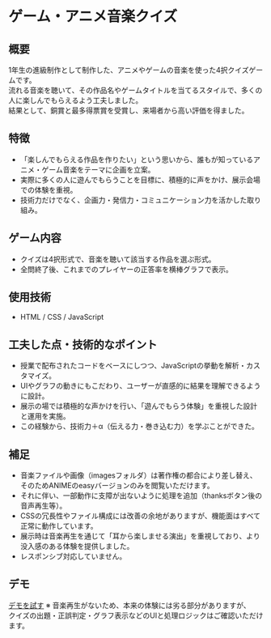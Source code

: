 # ゲーム・アニメ音楽クイズ

## 概要

1年生の進級制作として制作した、アニメやゲームの音楽を使った4択クイズゲームです。  
流れる音楽を聴いて、その作品名やゲームタイトルを当てるスタイルで、多くの人に楽しんでもらえるよう工夫しました。  
結果として、銅賞と最多得票賞を受賞し、来場者から高い評価を得ました。

## 特徴

- 「楽しんでもらえる作品を作りたい」という思いから、誰もが知っているアニメ・ゲーム音楽をテーマに企画を立案。
- 実際に多くの人に遊んでもらうことを目標に、積極的に声をかけ、展示会場での体験を重視。
- 技術力だけでなく、企画力・発信力・コミュニケーション力を活かした取り組み。

## ゲーム内容

- クイズは4択形式で、音楽を聴いて該当する作品を選ぶ形式。
- 全問終了後、これまでのプレイヤーの正答率を横棒グラフで表示。

## 使用技術

- HTML / CSS / JavaScript

## 工夫した点・技術的なポイント

- 授業で配布されたコードをベースにしつつ、JavaScriptの挙動を解析・カスタマイズ。
- UIやグラフの動きにもこだわり、ユーザーが直感的に結果を理解できるように設計。
- 展示の場では積極的な声かけを行い、「遊んでもらう体験」を重視した設計と運用を実施。
- この経験から、技術力＋α（伝える力・巻き込む力）を学ぶことができた。

## 補足

- 音楽ファイルや画像（imagesフォルダ）は著作権の都合により差し替え、そのためANIMEのeasyバージョンのみを閲覧いただけます。
- それに伴い、一部動作に支障が出ないように処理を追加（thanksボタン後の音声再生等）。
- CSSの冗長性やファイル構成には改善の余地がありますが、機能面はすべて正常に動作しています。
- 展示時は音楽再生を通じて「耳から楽しませる演出」を重視しており、より没入感のある体験を提供しました。
- レスポンシブ対応していません。

## デモ

[デモを試す](https://asa-15.github.io/quiz-app/)
※ 音楽再生がないため、本来の体験には劣る部分がありますが、  
クイズの出題・正誤判定・グラフ表示などのUIと処理ロジックはご確認いただけます。
